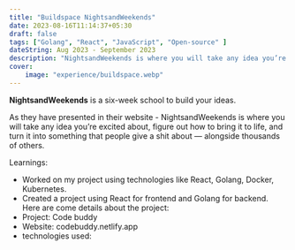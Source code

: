 ```yaml
---
title: "Buildspace NightsandWeekends"
date: 2023-08-16T11:14:37+05:30
draft: false
tags: ["Golang", "React", "JavaScript", "Open-source" ]
dateString: Aug 2023 - September 2023
description: "NightsandWeekends is where you will take any idea you’re excited about, figure out how to bring it to life, and turn it into something that people give a shit about — alongside thousands of others."
cover:
    image: "experience/buildspace.webp"
---
```


**NightsandWeekends** is a six-week school to build your ideas.

As they have presented in their website - NightsandWeekends is where you will take any idea you’re excited about, figure out how to bring it to life, and turn it into something that people give a shit about — alongside thousands of others.

Learnings:
- Worked on my project using technologies like React, Golang, Docker, Kubernetes.
- Created a project using React for frontend and Golang for backend. Here are come details about the project:
- Project: Code buddy
- Website: codebuddy.netlify.app
- technologies used: